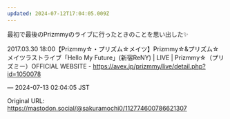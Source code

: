 ```yaml
---
updated: 2024-07-12T17:04:05.009Z
---
```


<p>最初で最後のPrizmmyのライブに行ったときのことを思い出した✨</p><p>2017.03.30 18:00【Prizmmy☆・プリズム☆メイツ】Prizmmy☆&amp;プリズム☆メイツラストライブ「Hello My Future」(新宿ReNY) | LIVE | Prizmmy☆（プリズミー）OFFICIAL WEBSITE - <a href="https://avex.jp/prizmmy/live/detail.php?id=1050078" target="_blank" rel="nofollow noopener noreferrer" translate="no"><span class="invisible">https://</span><span class="ellipsis">avex.jp/prizmmy/live/detail.ph</span><span class="invisible">p?id=1050078</span></a></p>

&mdash; 2024-07-13 02:04:05 JST

Original URL: https://mastodon.social/@sakuramochi0/112774600786621307

